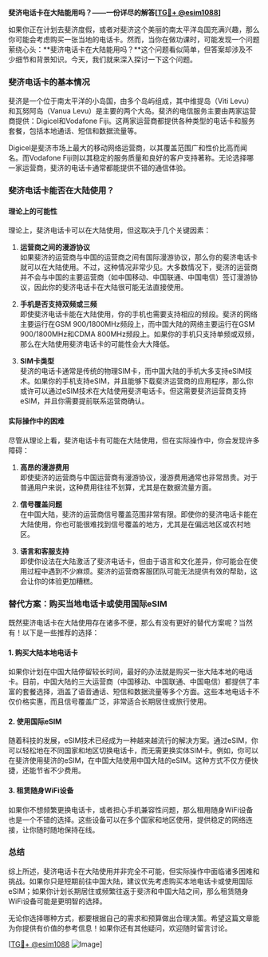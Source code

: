 **斐济电话卡在大陆能用吗？——一份详尽的解答[[TG💪+ @esim1088](https://t.me/s/esim1088)]**

如果你正在计划去斐济度假，或者对斐济这个美丽的南太平洋岛国充满兴趣，那么你可能会考虑购买一张当地的电话卡。然而，当你在做功课时，可能发现一个问题萦绕心头：**斐济电话卡在大陆能用吗？**这个问题看似简单，但答案却涉及不少细节和背景知识。今天，我们就来深入探讨一下这个问题。

### 斐济电话卡的基本情况

斐济是一个位于南太平洋的小岛国，由多个岛屿组成，其中维提岛（Viti Levu）和瓦努阿岛（Vanua Levu）是主要的两个大岛。斐济的电信服务主要由两家运营商提供：Digicel和Vodafone Fiji。这两家运营商都提供各种类型的电话卡和服务套餐，包括本地通话、短信和数据流量等。

Digicel是斐济市场上最大的移动网络运营商，以其覆盖范围广和性价比高而闻名。而Vodafone Fiji则以其稳定的服务质量和良好的客户支持著称。无论选择哪一家运营商，斐济的电话卡通常都能提供不错的通信体验。

### 斐济电话卡能否在大陆使用？

#### 理论上的可能性

理论上，斐济电话卡可以在大陆使用，但这取决于几个关键因素：

1. **运营商之间的漫游协议**  
   如果斐济的运营商与中国的运营商之间有国际漫游协议，那么你的斐济电话卡就可以在大陆使用。不过，这种情况非常少见。大多数情况下，斐济的运营商并不会与中国的主要运营商（如中国移动、中国联通、中国电信）签订漫游协议，因此你的斐济电话卡在大陆很可能无法直接使用。

2. **手机是否支持双频或三频**  
   即使斐济电话卡能在大陆使用，你的手机也需要支持相应的频段。斐济的网络主要运行在GSM 900/1800MHz频段上，而中国大陆的网络主要运行在GSM 900/1800MHz和CDMA 800MHz频段上。如果你的手机只支持单频或双频，那么在大陆使用斐济电话卡的可能性会大大降低。

3. **SIM卡类型**  
   斐济的电话卡通常是传统的物理SIM卡，而中国大陆的手机大多支持eSIM技术。如果你的手机支持eSIM，并且能够下载斐济运营商的应用程序，那么你或许可以通过eSIM技术在大陆使用斐济电话卡。但这需要斐济运营商支持eSIM，并且你需要提前联系运营商确认。

#### 实际操作中的困难

尽管从理论上看，斐济电话卡有可能在大陆使用，但在实际操作中，你会发现许多障碍：

1. **高昂的漫游费用**  
   即使斐济的运营商与中国运营商有漫游协议，漫游费用通常也非常昂贵。对于普通用户来说，这种费用往往不划算，尤其是在数据流量方面。

2. **信号覆盖问题**  
   在中国大陆，斐济的运营商信号覆盖范围非常有限。即使你的斐济电话卡能在大陆使用，你也可能很难找到信号覆盖的地方，尤其是在偏远地区或农村地区。

3. **语言和客服支持**  
   即使你设法在大陆激活了斐济电话卡，但由于语言和文化差异，你可能会在使用过程中遇到不少麻烦。斐济的运营商客服团队可能无法提供有效的帮助，这会让你的体验更加糟糕。

### 替代方案：购买当地电话卡或使用国际eSIM

既然斐济电话卡在大陆使用存在诸多不便，那么有没有更好的替代方案呢？当然有！以下是一些推荐的选择：

#### 1. 购买大陆本地电话卡
如果你计划在中国大陆停留较长时间，最好的办法就是购买一张大陆本地的电话卡。目前，中国大陆的三大运营商（中国移动、中国联通、中国电信）都提供了丰富的套餐选择，涵盖了语音通话、短信和数据流量等多个方面。这些本地电话卡不仅价格实惠，而且信号覆盖广泛，非常适合长期居住或旅行使用。

#### 2. 使用国际eSIM
随着科技的发展，eSIM技术已经成为一种越来越流行的解决方案。通过eSIM，你可以轻松地在不同国家和地区切换电话卡，而无需更换实体SIM卡。例如，你可以在斐济使用斐济的eSIM，在中国大陆使用中国大陆的eSIM。这种方式不仅方便快捷，还能节省不少费用。

#### 3. 租赁随身WiFi设备
如果你不想频繁更换电话卡，或者担心手机兼容性问题，那么租用随身WiFi设备也是一个不错的选择。这些设备可以在多个国家和地区使用，提供稳定的网络连接，让你随时随地保持在线。

### 总结

综上所述，斐济电话卡在大陆使用并非完全不可能，但实际操作中面临诸多困难和挑战。如果你只是短期前往中国大陆，建议优先考虑购买本地电话卡或使用国际eSIM；如果你计划长期居住或频繁往返于斐济和中国大陆之间，那么租赁随身WiFi设备可能是更明智的选择。

无论你选择哪种方式，都要根据自己的需求和预算做出合理决策。希望这篇文章能为你提供有价值的参考信息！如果你还有其他疑问，欢迎随时留言讨论。

[[TG💪+ @esim1088](https://t.me/s/esim1088) ![Image](https://i.postimg.cc/4NQfJmqS/Snipaste-2025-05-13-00-14-12.png)]